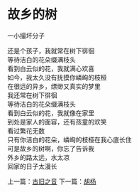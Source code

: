 # 故乡的树
一小撮坏分子

还是个孩子，我就常在树下徘徊\
等待洁白的花朵缀满枝头\
看到白云似的花，我就满心欢喜\
如今，我太久没有抚摸你嶙峋的枝桠\
在很远的异乡，缥缈又真实的梦里\
我还常在树下徘徊\
等待洁白的花朵缀满枝头\
看到白云似的花，我就像在家里\
到处是家人的面容，还有孩童的欢笑\
看过繁花无数\
只有你洁白的花朵，嶙峋的枝桠在我心底长住\
可是故乡的树啊，你忘了告诉我\
外乡的路太远，水太凉\
回家的日子太漫长


上一篇：[古旧之音](2fae711c629844ba925f11de5a279fbf.md)  下一篇：[胡杨](f1bdd8eb08884f3cb4308c5e66b6a649.md)
